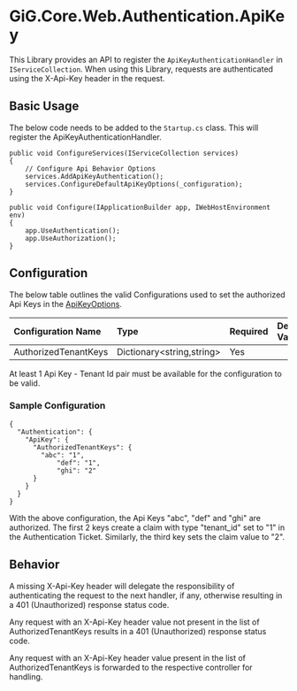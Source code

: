 # GiG.Core.Web.Authentication.ApiKey

This Library provides an API to register the `ApiKeyAuthenticationHandler` in `IServiceCollection`. When using this Library, requests are authenticated using the X-Api-Key header in the request.

## Basic Usage

The below code needs to be added to the `Startup.cs` class. This will register the ApiKeyAuthenticationHandler.

```chsarp
public void ConfigureServices(IServiceCollection services)
{
    // Configure Api Behavior Options
    services.AddApiKeyAuthentication();
    services.ConfigureDefaultApiKeyOptions(_configuration);
}

public void Configure(IApplicationBuilder app, IWebHostEnvironment env)
{
    app.UseAuthentication();
    app.UseAuthorization();
}
```

## Configuration

The below table outlines the valid Configurations used to set the authorized Api Keys in the  [ApiKeyOptions](../src/GiG.Core.Web.Authentication.ApiKey.Abstractions/ApiKeyOptions.cs).

| Configuration Name    | Type                      | Required | Default Value |
|:----------------------|:--------------------------|:---------|:--------------|
| AuthorizedTenantKeys  | Dictionary<string,string> | Yes      | <null>        |

At least 1 Api Key - Tenant Id pair must be available for the configuration to be valid.

### Sample Configuration

```chsarp
{
  "Authentication": {
    "ApiKey": {
      "AuthorizedTenantKeys": {
        "abc": "1",
	    	"def": "1",
		    "ghi": "2"
      }
    }
  }
}
```
With the above configuration, the Api Keys "abc", "def" and "ghi" are authorized. The first 2 keys create a claim with type "tenant_id" set to "1" in the Authentication Ticket. Similarly, the third key sets the claim value to "2". 

## Behavior

A missing X-Api-Key header will delegate the responsibility of authenticating the request to the next handler, if any, otherwise resulting in a 401 (Unauthorized) response status code. 

Any request with an X-Api-Key header value not present in the list of AuthorizedTenantKeys results in a 401 (Unauthorized) response status code.

Any request with an X-Api-Key header value present in the list of AuthorizedTenantKeys is forwarded to the respective controller for handling.